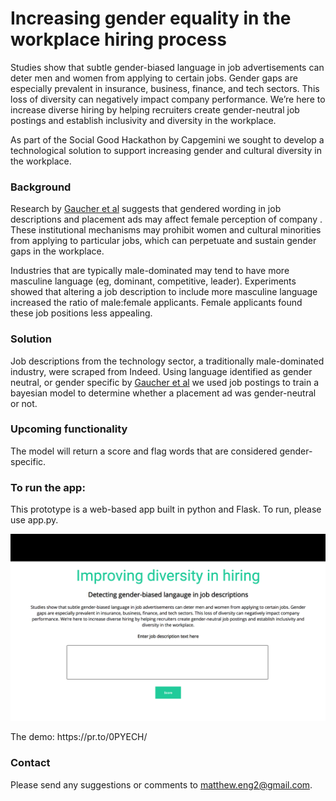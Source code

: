 # Increasing gender equality in the workplace hiring process

Studies show that subtle gender-biased language in job advertisements can deter men and women from applying to certain jobs. Gender gaps are especially prevalent in insurance, business, finance, and tech sectors. This loss of diversity can negatively impact company performance. We’re here to increase diverse hiring by helping recruiters create gender-neutral job postings and establish inclusivity and diversity in the workplace.

As part of the Social Good Hackathon by Capgemini we sought to develop a technological solution to support increasing gender and cultural diversity in the workplace.

### Background
Research by [Gaucher et al](https://www.ncbi.nlm.nih.gov/pubmed/21381851) suggests that gendered wording in job descriptions and placement ads may affect female perception of company . These institutional mechanisms may prohibit women and cultural minorities from applying to particular jobs, which can perpetuate and sustain gender gaps in the workplace. 

Industries that are typically male-dominated may tend to have more masculine language (eg, dominant, competitive, leader). Experiments showed that altering a job description to include more masculine language increased the ratio of male:female applicants. Female applicants found these job positions less appealing.

### Solution
Job descriptions from the technology sector, a traditionally male-dominated industry, were scraped from Indeed. 
Using language identified as gender neutral, or gender specific by [Gaucher et al](https://www.ncbi.nlm.nih.gov/pubmed/21381851) we used job postings to train a bayesian model to determine whether a placement ad was gender-neutral or not.

### Upcoming functionality
The model will return a score and flag words that are considered gender-specific.

### To run the app:
This prototype is a web-based app built in python and Flask. To run, please use app.py.

<p align="center">
  <img src="/static/img/diversity-HR_landing.png" alt="Image of landing page" width="600"/>
</p>
The demo: https://pr.to/0PYECH/

### Contact
Please send any suggestions or comments to matthew.eng2@gmail.com.
